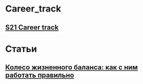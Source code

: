 # Career_track

## [S21 Career track](/S21/README.MD)

# Статьи

## [Колесо жизненного баланса: как с ним работать правильно](/Articles/00_1.md)
